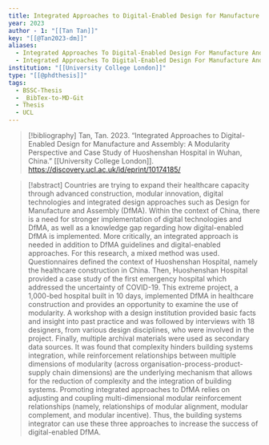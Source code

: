 ```yaml
---
title: Integrated Approaches to Digital-Enabled Design for Manufacture and Assembly -  A Modularity Perspective and Case Study of Huoshenshan Hospital in Wuhan, China
year: 2023
author - 1: "[[Tan Tan]]"
key: "[[@Tan2023-dm]]"
aliases:
  - Integrated Approaches To Digital-Enabled Design For Manufacture And Assembly - A Modularity Perspective And Case Study Of Huoshenshan Hospital In Wuhan, China
  - Integrated Approaches To Digital-Enabled Design For Manufacture And Assembly
institution: "[[University College London]]"
type: "[[@phdthesis]]"
tags:
  - BSSC-Thesis
  - _BibTex-to-MD-Git
  - Thesis
  - UCL
---
```


> [!bibliography]
> Tan, Tan. 2023. “Integrated Approaches to Digital-Enabled Design for Manufacture and Assembly: A Modularity Perspective and Case Study of Huoshenshan Hospital in Wuhan, China.” [[University College London]]. https://discovery.ucl.ac.uk/id/eprint/10174185/

> [!abstract]
> Countries are trying to expand their healthcare capacity through advanced construction, modular innovation, digital technologies and integrated design approaches such as Design for Manufacture and Assembly (DfMA). Within the context of China, there is a need for stronger implementation of digital technologies and DfMA, as well as a knowledge gap regarding how digital-enabled DfMA is implemented. More critically, an integrated approach is needed in addition to DfMA guidelines and digital-enabled approaches. For this research, a mixed method was used. Questionnaires defined the context of Huoshenshan Hospital, namely the healthcare construction in China. Then, Huoshenshan Hospital provided a case study of the first emergency hospital which addressed the uncertainty of COVID-19. This extreme project, a 1,000-bed hospital built in 10 days, implemented DfMA in healthcare construction and provides an opportunity to examine the use of modularity. A workshop with a design institution provided basic facts and insight into past practice and was followed by interviews with 18 designers, from various design disciplines, who were involved in the project. Finally, multiple archival materials were used as secondary data sources. It was found that complexity hinders building systems integration, while reinforcement relationships between multiple dimensions of modularity (across organisation-process-product-supply chain dimensions) are the underlying mechanism that allows for the reduction of complexity and the integration of building systems. Promoting integrated approaches to DfMA relies on adjusting and coupling multi-dimensional modular reinforcement relationships (namely, relationships of modular alignment, modular complement, and modular incentive). Thus, the building systems integrator can use these three approaches to increase the success of digital-enabled DfMA.